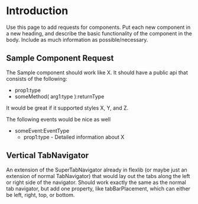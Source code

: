 # Introduction #

Use this page to add requests for components.  Put each new component in a new heading, and describe the basic functionality of the component in the body.  Include as much information as possible/necessary.

## Sample Component Request ##

The Sample component should work like X.  It should have a public api that consists of the following:
  * prop1:type
  * someMethod( arg1:type ):returnType

It would be great if it supported styles X, Y, and Z.

The following events would be nice as well
  * someEvent:EventType
    * prop1:type - Detailed information about X

## Vertical TabNavigator ##
An extension of the SuperTabNavigator already in flexlib (or maybe just an extension of normal TabNavigator) that would lay out the tabs along the left or right side of the navigator. Should work exactly the same as the normal tab navigator, but add one property, like tabBarPlacement, which can either be left, right, top, or bottom.